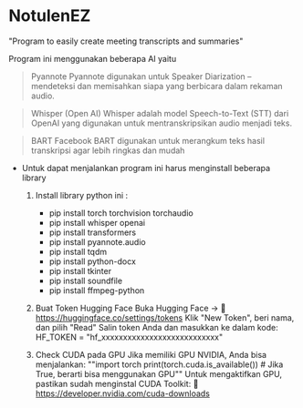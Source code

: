 # NotulenEZ
"Program to easily create meeting transcripts and summaries"

Program ini menggunakan beberapa AI yaitu
> Pyannote
  Pyannote digunakan untuk Speaker Diarization – mendeteksi dan memisahkan siapa yang berbicara dalam rekaman audio.
 
> Whisper (Open AI)
  Whisper adalah model Speech-to-Text (STT) dari OpenAI yang digunakan untuk mentranskripsikan audio menjadi teks.

> BART
  Facebook BART digunakan untuk merangkum teks hasil transkripsi agar lebih ringkas dan mudah



- Untuk dapat menjalankan program ini harus menginstall beberapa library
  1. Install library python ini :
     - pip install torch torchvision torchaudio
     - pip install whisper openai
     - pip install transformers
     - pip install pyannote.audio
     - pip install tqdm
     - pip install python-docx
     - pip install tkinter
     - pip install soundfile
     - pip install ffmpeg-python
     
  2. Buat Token Hugging Face
     Buka Hugging Face → 🔗 https://huggingface.co/settings/tokens
     Klik "New Token", beri nama, dan pilih "Read"
     Salin token Anda dan masukkan ke dalam kode:  HF_TOKEN = "hf_xxxxxxxxxxxxxxxxxxxxxxxxxxx"
     
  3. Check CUDA pada GPU
   Jika memiliki GPU NVIDIA, Anda bisa menjalankan:
          ""import torch
          print(torch.cuda.is_available())  # Jika True, berarti bisa menggunakan GPU""
    Untuk mengaktifkan GPU, pastikan sudah menginstal CUDA Toolkit:
    🔗 https://developer.nvidia.com/cuda-downloads




